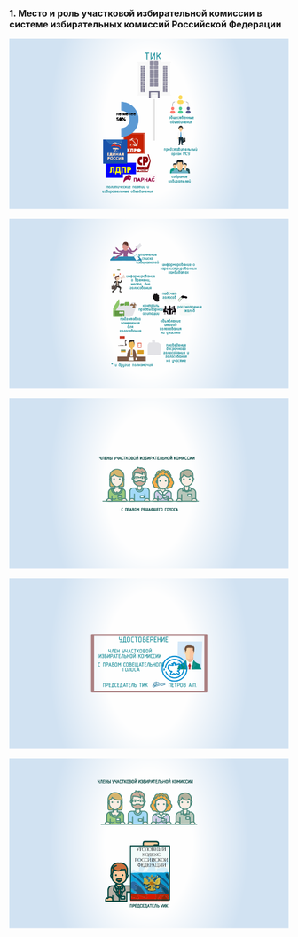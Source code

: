 ### 1. Место и роль участковой избирательной комиссии в системе избирательных комиссий Российской Федерации

![ [Урок 1.1 - Порядок формирования участковой избирательной комиссии ](#lesson-4.1.1) ](./4.1.1.svg)

![ [Урок 1.2 - Полномочия участковой избирательной комиссии ](#lesson-4.1.2) ](./4.1.2.svg)

![ [Урок 1.3 - Статус членов участковой избирательной комиссии с правом решающего голоса ](#lesson-4.1.3) ](./4.1.3.svg)

![ [Урок 1.4 - Статус членов участковой избирательной комиссии с правом совещательного голоса ](#lesson-4.1.4) ](./4.1.4.svg)

![ [Урок 1.5 - Ответственность членов участковой избирательной комиссии ](#lesson-4.1.5) ](./4.1.5.svg)
